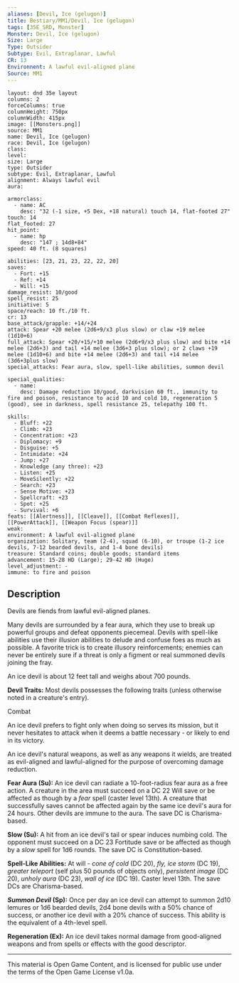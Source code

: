 ```yaml
---
aliases: [Devil, Ice (gelugon)]
title: Bestiary/MM1/Devil, Ice (gelugon)
tags: [35E_SRD, Monster]
Monster: Devil, Ice (gelugon)
Size: Large
Type: Outsider
Subtype: Evil, Extraplanar, Lawful
CR: 13
Environnent: A lawful evil-aligned plane
Source: MM1
---
```


```statblock
layout: dnd 35e layout
columns: 2
forceColumns: true
columnHeight: 750px
columnWidth: 415px
image: [[Monsters.png]]
source: MM1
name: Devil, Ice (gelugon)
race: Devil, Ice (gelugon)
class: 
level: 
size: Large
type: Outsider
subtype: Evil, Extraplanar, Lawful
alignment: Always lawful evil
aura: 

armorclass:
  - name: AC
    desc: "32 (-1 size, +5 Dex, +18 natural) touch 14, flat-footed 27"
touch: 14
flat_footed: 27
hit_point:
  - name: hp
    desc: "147 ; 14d8+84"
speed: 40 ft. (8 squares)

abilities: [23, 21, 23, 22, 22, 20]
saves:
  - Fort: +15
  - Ref: +14
  - Will: +15
damage_resist: 10/good
spell_resist: 25
initiative: 5
space/reach: 10 ft./10 ft.
cr: 13
base_attack/grapple: +14/+24
attack: Spear +20 melee (2d6+9/x3 plus slow) or claw +19 melee (1d10+6)
full_attack: Spear +20/+15/+10 melee (2d6+9/x3 plus slow) and bite +14 melee (2d6+3) and tail +14 melee (3d6+3 plus slow); or 2 claws +19 melee (1d10+6) and bite +14 melee (2d6+3) and tail +14 melee (3d6+3plus slow)
special_attacks: Fear aura, slow, spell-like abilities, summon devil

special_qualities:
  - name: 
    desc: Damage reduction 10/good, darkvision 60 ft., immunity to fire and poison, resistance to acid 10 and cold 10, regeneration 5 (good), see in darkness, spell resistance 25, telepathy 100 ft.

skills:
  - Bluff: +22
  - Climb: +23
  - Concentration: +23
  - Diplomacy: +9
  - Disguise: +5
  - Intimidate: +24
  - Jump: +27
  - Knowledge (any three): +23
  - Listen: +25
  - MoveSilently: +22
  - Search: +23
  - Sense Motive: +23
  - Spellcraft: +23
  - Spot: +25
  - Survival: +6
feats: [[Alertness]], [[Cleave]], [[Combat Reflexes]], [[PowerAttack]], [[Weapon Focus (spear)]]
weak: 
environment: A lawful evil-aligned plane
organization: Solitary, team (2-4), squad (6-10), or troupe (1-2 ice devils, 7-12 bearded devils, and 1-4 bone devils)
treasure: Standard coins; double goods; standard items
advancement: 15-28 HD (Large); 29-42 HD (Huge)
level_adjustment: -
immune: to fire and poison
```

## Description

<p>Devils are fiends from lawful evil-aligned planes.</p>
<p>Many devils are surrounded by a fear aura, which they use to break up powerful groups and defeat opponents piecemeal. Devils with spell-like abilities use their illusion abilities to delude and confuse foes as much as possible. A favorite trick is to create illusory reinforcements; enemies can never be entirely sure if a threat is only a figment or real summoned devils joining the fray.</p>
<p>An ice devil is about 12 feet tall and weighs about 700 pounds.</p>
<p>
            <b>Devil Traits:</b> Most devils possesses the following traits (unless otherwise noted in a creature's entry).</p>
<p>Combat</p>
<p>An ice devil prefers to fight only when doing so serves its mission, but it never hesitates to attack when it deems a battle necessary - or likely to end in its victory.</p>
<p>An ice devil's natural weapons, as well as any weapons it wields, are treated as evil-aligned and lawful-aligned for the purpose of overcoming damage reduction.</p>
<p>
            <b>Fear Aura (Su):</b> An ice devil can radiate a 10-foot-radius fear aura as a free action. A creature in the area must succeed on a DC 22 Will save or be affected as though by a <i>fear</i> spell (caster level 13th). A creature that successfully saves cannot be affected again by the same ice devil's aura for 24 hours. Other devils are immune to the aura. The save DC is Charisma-based.</p>
<p>
            <b>Slow (Su):</b> A hit from an ice devil's tail or spear induces numbing cold. The opponent must succeed on a DC 23 Fortitude save or be affected as though by a <i>slow</i> spell for 1d6 rounds. The save DC is Constitution-based.</p>
<p>
            <b>Spell-Like Abilities:</b> At will - <i>cone of cold</i> (DC 20), <i>fly, ice storm</i> (DC 19), <i>greater teleport</i> (self plus 50 pounds of objects only), <i>persistent image</i> (DC 20), <i>unholy aura</i> (DC 23), <i>wall of ice</i> (DC 19). Caster level 13th. The save DCs are Charisma-based.</p>
<p>
            <b>
              <i>Summon Devil</i> (Sp):</b> Once per day an ice devil can attempt to summon 2d10 lemures or 1d6 bearded devils, 2d4 bone devils with a 50% chance of success, or another ice devil with a 20% chance of success. This ability is the equivalent of a 4th-level spell.</p>
<p>
            <b>Regeneration (Ex):</b> An ice devil takes normal damage from good-aligned weapons and from spells or effects with the good descriptor.</p>

---

This material is Open Game Content, and is licensed for public use under
the terms of the Open Game License v1.0a.
